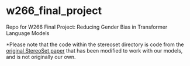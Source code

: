 # w266_final_project
Repo for W266 Final Project: Reducing Gender Bias in Transformer Language Models

*Please note that the code within the stereoset directory is code from the [original StereoSet paper](https://github.com/moinnadeem/StereoSet) that has been modified to work with our models, and is not originally our own.